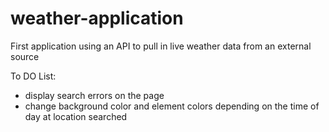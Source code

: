 # weather-application

First application using an API to pull in live weather data from an external source

To DO List:

- display search errors on the page
- change background color and element colors depending on the time of day at location searched
